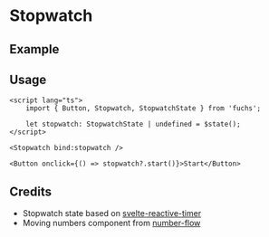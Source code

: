 <script lang="ts">
	import Example from './Example.svelte';
</script>

# Stopwatch

## Example

<Example />

## Usage

```svelte
<script lang="ts">
	import { Button, Stopwatch, StopwatchState } from 'fuchs';

	let stopwatch: StopwatchState | undefined = $state();
</script>

<Stopwatch bind:stopwatch />

<Button onclick={() => stopwatch?.start()}>Start</Button>
```

## Credits

- Stopwatch state based on [svelte-reactive-timer](https://github.com/joshnuss/svelte-reactive-timer)
- Moving numbers component from [number-flow](https://number-flow.barvian.me/)
